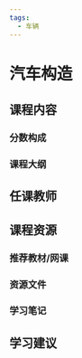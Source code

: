 ```yaml
---
tags:
  - 车辆
---
```


# 汽车构造

## 课程内容

### 分数构成


### 课程大纲


## 任课教师


## 课程资源

### 推荐教材/网课

### 资源文件

### 学习笔记

## 学习建议




